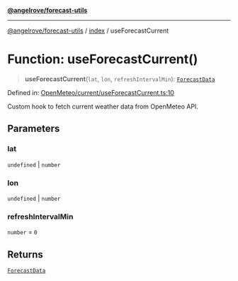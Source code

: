 [**@angelrove/forecast-utils**](../../README.md)

***

[@angelrove/forecast-utils](../../README.md) / [index](../README.md) / useForecastCurrent

# Function: useForecastCurrent()

> **useForecastCurrent**(`lat`, `lon`, `refreshIntervalMin`): [`ForecastData`](../../OpenMeteo/type-aliases/ForecastData.md)

Defined in: [OpenMeteo/current/useForecastCurrent.ts:10](https://github.com/angelrove/forecast-utils/blob/c8671c08665caf44781ca994161c6a147044eefe/src/OpenMeteo/current/useForecastCurrent.ts#L10)

Custom hook to fetch current weather data from OpenMeteo API.

## Parameters

### lat

`undefined` | `number`

### lon

`undefined` | `number`

### refreshIntervalMin

`number` = `0`

## Returns

[`ForecastData`](../../OpenMeteo/type-aliases/ForecastData.md)
